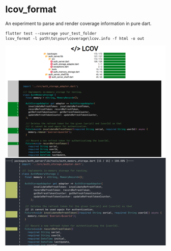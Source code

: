 # lcov_format

An experiment to parse and render coverage information in pure dart.

```shell
flutter test --coverage your_test_folder
lcov_format -l path\to\your\coverage\lcov.info -f html -o out
```

![screenshot](assets/screenshot_html.png)
![screenshot](assets/screenshot_ansi.png)

